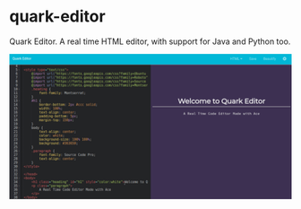 # quark-editor
Quark Editor. A real time HTML editor, with support for Java and Python too.


<img src="screencast.gif" />
